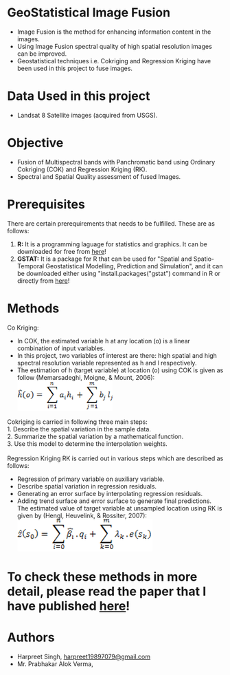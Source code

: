 # GeoStatistical Image Fusion
* Image Fusion is the method for enhancing information content in the images.
* Using Image Fusion spectral quality of high spatial resolution images can be improved.
* Geostatistical techniques i.e. Cokriging and Regression Kriging have been used in this project to fuse images.

# Data Used in this project
* Landsat 8 Satellite images (acquired from USGS).

# Objective
* Fusion of Multispectral bands with Panchromatic band using Ordinary  Cokriging (COK) and Regression Kriging (RK).
* Spectral and Spatial Quality assessment of fused Images.

# Prerequisites
There are certain prerequirements that needs to be fulfilled. These are as follows: 
1. **R:** It is a programming laguage for statistics and graphics. It can be downloaded for free from [here](https://cran.r-project.org/)!
2. **GSTAT:** It is a package for R that can be used for "Spatial and Spatio-Temporal Geostatistical Modelling, Prediction and Simulation", and it can be downloaded either using "install.packages("gstat") command in R or directly from [here](https://cran.r-project.org/web/packages/gstat/index.html)!

# Methods 
 Co Kriging: 
 * In COK, the estimated variable h at any location (o) is a linear combination of input variables. 
 * In this project, two variables of interest are there: high spatial and high spectral resolution variable represented as h and l    respectively. 
 * The estimation of h (target variable) at location (o) using COK is given as follow (Memarsadeghi, Moigne, & Mount, 2006):<br/>
 ![](https://github.com/82siha1mpg/GeoStatisticalImageFusion/blob/master/Images/COK.png)
 
 Cokriging is carried in following three main steps:<br/>
    1. Describe the spatial variation in the sample data.<br/>
    2. Summarize the spatial variation by a mathematical function.<br/>
    3. Use this model to determine the interpolation weights.<br/>
 <br/>
 Regression Kriging
 RK is carried out in various steps which are described as follows:<br/>
  *  Regression of primary variable on auxiliary variable. <br/>
  *  Describe spatial variation in regression residuals. <br/>
  *  Generating an error surface by interpolating regression residuals. <br/>
  *  Adding trend surface and error surface to generate  final predictions.<br/>
  The estimated value of target variable at unsampled location using RK is given by (Hengl, Heuvelink, & Rossiter, 2007):
   ![](https://github.com/82siha1mpg/GeoStatisticalImageFusion/blob/master/Images/RK.png)

# To check these methods in more detail, please read the paper that I have published [here](https://doi.org/10.1007/s41324-018-00235-z)!

# Authors
* Harpreet Singh, harpreet19897079@gmail.com 
* Mr. Prabhakar Alok Verma, 

